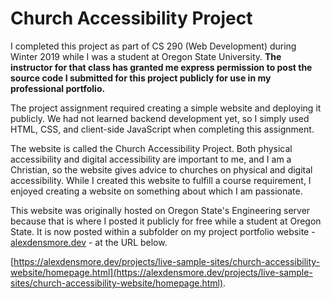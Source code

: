 # Church Accessibility Project

I completed this project as part of CS 290 (Web Development) during Winter 2019 while I was a student at Oregon State University. **The instructor for that class has granted me express permission to post the source code I submitted for this project publicly for use in my professional portfolio.**

The project assignment required creating a simple website and deploying it publicly. We had not learned backend development yet, so I simply used HTML, CSS, and client-side JavaScript when completing this assignment. 

The website is called the Church Accessibility Project. Both physical accessibility and digital accessibility are important to me, and I am a Christian, so the website gives advice to churches on physical and digital accessibility. While I created this website to fulfill a course requirement, I enjoyed creating a website on something about which I am passionate.

This website was originally hosted on Oregon State's Engineering server because that is where I posted it publicly for free while a student at Oregon State. It is now posted within a subfolder on my project portfolio website - [alexdensmore.dev](https://alexdensmore.dev) - at the URL below.

[https://alexdensmore.dev/projects/live-sample-sites/church-accessibility-website/homepage.html](https://alexdensmore.dev/projects/live-sample-sites/church-accessibility-website/homepage.html).
